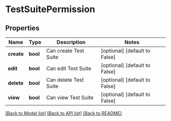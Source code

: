 # TestSuitePermission

## Properties
Name | Type | Description | Notes
------------ | ------------- | ------------- | -------------
**create** | **bool** | Can create Test Suite | [optional] [default to False]
**edit** | **bool** | Can edit Test Suite | [optional] [default to False]
**delete** | **bool** | Can delete Test Suite | [optional] [default to False]
**view** | **bool** | Can view Test Suite | [optional] [default to False]

[[Back to Model list]](../README.md#documentation-for-models) [[Back to API list]](../README.md#documentation-for-api-endpoints) [[Back to README]](../README.md)


